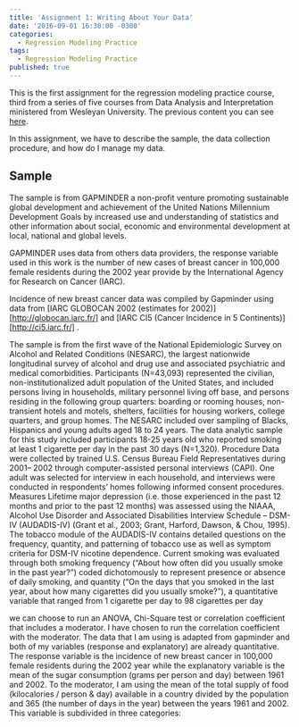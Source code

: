 ```yaml
---
title: 'Assignment 1: Writing About Your Data'
date: '2016-09-01 16:30:00 -0300'
categories:
  - Regression Modeling Practice
tags:
  - Regression Modeling Practice
published: true
---
```

This is the first assignment for the regression modeling practice course, third from a series of five courses from Data Analysis and Interpretation ministered from Wesleyan University.
The previous content you can see [here](https://yan-duarte.github.io/tags/).

In this assignment, we have to describe the sample, the data collection procedure, and how do I manage my data.


## Sample

The sample is from GAPMINDER a non-profit venture promoting sustainable global development and achievement of the United Nations Millennium Development Goals by increased use and understanding of statistics and other information about social, economic and environmental development at local, national and global levels.

GAPMINDER uses data from others data providers, the response variable used in this work is the number of new cases of breast cancer in 100,000 female residents during the 2002 year provide by the International Agency for Research on Cancer (IARC).

Incidence of new breast cancer data was compiled by Gapminder using data from [IARC GLOBOCAN 2002 (estimates for 2002)][http://globocan.iarc.fr/] and [IARC CI5 (Cancer Incidence in 5 Continents)][http://ci5.iarc.fr/] .



The sample is from the first wave of the National Epidemiologic Survey on Alcohol and
Related Conditions (NESARC), the largest nationwide longitudinal survey of alcohol and
drug use and associated psychiatric and medical comorbidities. Participants (N=43,093)
represented the civilian, non-institutionalized adult population of the United States, and
included persons living in households, military personnel living off base, and persons
residing in the following group quarters: boarding or rooming houses, non-transient hotels
and motels, shelters, facilities for housing workers, college quarters, and group homes. The
NESARC included over sampling of Blacks, Hispanics and young adults aged 18 to 24 years.
The data analytic sample for this study included participants 18-25 years old who reported
smoking at least 1 cigarette per day in the past 30 days (N=1,320).
Procedure
Data were collected by trained U.S. Census Bureau Field Representatives during 2001–
2002 through computer-assisted personal interviews (CAPI). One adult was selected for
interview in each household, and interviews were conducted in respondents’ homes
following informed consent procedures.
Measures
Lifetime major depression (i.e. those experienced in the past 12 months and prior to the
past 12 months) was assessed using the NIAAA, Alcohol Use Disorder and Associated
Disabilities Interview Schedule – DSM-IV (AUDADIS-IV) (Grant et al., 2003; Grant, Harford,
Dawson, & Chou, 1995). The tobacco module of the AUDADIS-IV contains detailed
questions on the frequency, quantity, and patterning of tobacco use as well as symptom
criteria for DSM-IV nicotine dependence. Current smoking was evaluated through both
smoking frequency (“About how often did you usually smoke in the past year?”) coded
dichotomously to represent presence or absence of daily smoking, and quantity (“On the
days that you smoked in the last year, about how many cigarettes did you usually smoke?”),
a quantitative variable that ranged from 1 cigarette per day to 98 cigarettes per day





we can choose to run an ANOVA, Chi-Square test or correlation coefficient that includes a moderator. I have chosen to run the correlation coefficient with the moderator. 
The data that I am using is adapted from gapminder and both of my variables (response and explanatory) are already quantitative. 
The response variable is the incidence of new breast cancer in 100,000 female residents during the 2002 year while the explanatory variable is the mean of the sugar consumption (grams per person and day) between 1961 and 2002. 
To the moderator, I am using the mean of the total supply of food (kilocalories / person & day) available in a country divided by the population and 365 (the number of days in the year) between the years 1961 and 2002. This variable is subdivided in three categories:
